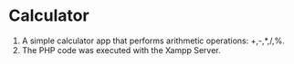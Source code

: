 # Calculator
1. A simple calculator app that performs arithmetic operations: +,-,*,/,%.
2. The PHP code was executed with the Xampp Server.
